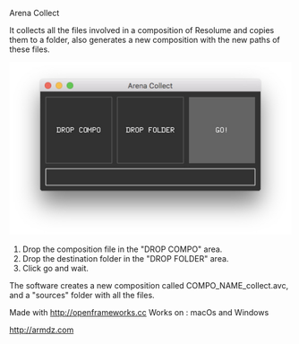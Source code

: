 Arena Collect

It collects all the files involved in a composition of Resolume and copies them to a folder, also generates a new composition with the new paths of these files.


![alt text](image.jpg)

1) Drop the composition file in the "DROP COMPO" area.
2) Drop the destination folder in the "DROP FOLDER" area.
3) Click go and wait.

The software creates a new composition called COMPO_NAME_collect.avc, and a "sources" folder with all the files.

Made with http://openframeworks.cc
Works on : macOs and Windows

http://armdz.com


